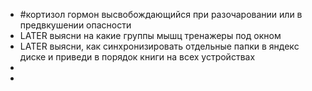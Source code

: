 - #кортизол гормон высвобождающийся при разочаровании или в предвкушении опасности
- LATER выясни на какие группы мышц тренажеры под окном
- LATER выясни, как синхронизировать отдельные папки в яндекс диске и приведи в порядок книги на всех устройствах
-
-